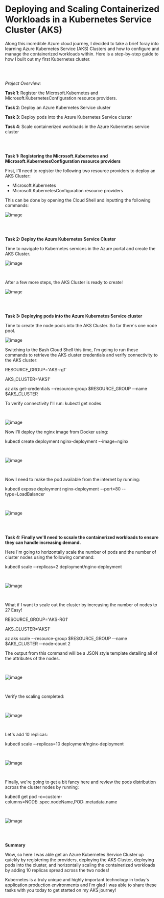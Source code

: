 # Deploying and Scaling Containerized Workloads in a Kubernetes Service Cluster (AKS)

Along this incredible Azure cloud journey, I decided to take a brief foray into learning Azure Kubernetes Service (AKS) Clusters and how to configure and manage the containerized workloads within. Here is a step-by-step guide to how I built out my first Kubernetes cluster.

<br>
<br>


_Project Overview:_

**Task 1**: Register the Microsoft.Kubernetes and Microsoft.KubernetesConfiguration resource providers.

**Task 2**: Deploy an Azure Kubernetes Service cluster

**Task 3**: Deploy pods into the Azure Kubernetes Service cluster

**Task 4**: Scale containerized workloads in the Azure Kubernetes service cluster

<br>
<br>

**Task 1: Registering the Microsoft.Kubernetes and Microsoft.KubernetesConfiguration resource providers**

First, I'll need to register the following two resource providers to deploy an AKS Cluster:

* Microsoft.Kubernetes 
* Microsoft.KubernetesConfiguration resource providers

This can be done by opening the Cloud Shell and inputting the following commands:

![image](https://user-images.githubusercontent.com/105020710/178777072-26152b3e-6698-467a-859e-f0dff2da277a.png)

<br>
<br>

**Task 2: Deploy the Azure Kubernetes Service Cluster**

Time to navigate to Kubernetes services in the Azure portal and create the AKS Cluster.

![image](https://user-images.githubusercontent.com/105020710/178778227-9a4c9572-3959-4916-8d62-b89625c4607c.png)

<br>

After a few more steps, the AKS Cluster is ready to create!

![image](https://user-images.githubusercontent.com/105020710/178778550-d7d2e78d-8edd-4773-9f60-bda6ea3a63fb.png)

<br>
<br>

**Task 3: Deploying pods into the Azure Kubernetes Service cluster**

Time to create the node pools into the AKS Cluster. So far there's one node pool.

![image](https://user-images.githubusercontent.com/105020710/178800538-73fc22ce-5273-4b39-86c9-e5bb2a1ee27e.png)

Switching to the Bash Cloud Shell this time, I'm going to run these commands to retrieve the AKS cluster credentials and verify connectivity to the AKS cluster:

RESOURCE_GROUP='AKS-rg1'

AKS_CLUSTER='AKS1'

az aks get-credentials --resource-group $RESOURCE_GROUP --name $AKS_CLUSTER

To verify connectivity I'll run: kubectl get nodes

<br>

![image](https://user-images.githubusercontent.com/105020710/178801691-84d5c14c-ae21-47d8-86e9-1359eff8f6d2.png)

Now I'll deploy the nginx image from Docker using:

kubectl create deployment nginx-deployment --image=nginx

<br>

![image](https://user-images.githubusercontent.com/105020710/178802193-f3ca70b2-9dca-434c-b42b-ff856be296bb.png)

<br>

Now I need to make the pod available from the internet by running:

kubectl expose deployment nginx-deployment --port=80 --type=LoadBalancer

<br>

![image](https://user-images.githubusercontent.com/105020710/178802560-4a188b55-41f1-4d9a-85f9-597d56ca5c8b.png)

<br>
<br>

**Task 4: Finally we'll need to scsale the containerized workloads to ensure they can handle increasing demand.**

Here I'm going to horizontally scale the number of pods and the number of cluster nodes using the following command:

kubectl scale --replicas=2 deployment/nginx-deployment

<br>

![image](https://user-images.githubusercontent.com/105020710/178803475-04dfde44-36d3-47d5-bf0b-47d2468c3803.png)

<br>

What if I want to scale out the cluster by increasing the number of nodes to 2? Easy!

RESOURCE_GROUP='AKS-RG1'

AKS_CLUSTER='AKS1'

az aks scale --resource-group $RESOURCE_GROUP --name $AKS_CLUSTER --node-count 2

The output from this command will be a JSON style template detailing all of the attributes of the nodes.

<br>

![image](https://user-images.githubusercontent.com/105020710/178805256-e9c28889-099e-4bc3-990e-5ddf28ecc463.png)

<br>

Verify the scaling completed:

<br>

![image](https://user-images.githubusercontent.com/105020710/178805387-3432419a-f230-40bf-b2fa-5150350c36d0.png)


<br>

Let's add 10 replicas:

kubectl scale --replicas=10 deployment/nginx-deployment

<br>

![image](https://user-images.githubusercontent.com/105020710/178805545-4ada7bd3-fa78-47cf-b46b-88dc6c430516.png)

<br>

Finally, we're going to get a bit fancy here and review the pods distribution across the cluster nodes by running:

kubectl get pod -o=custom-columns=NODE:.spec.nodeName,POD:.metadata.name

<br>

![image](https://user-images.githubusercontent.com/105020710/178805822-24e4cbce-907b-4765-8ae5-9bfbafb93a65.png)

<br>
<br>

**Summary**

Wow, so here I was able get an Azure Kubernetes Service Cluster up quickly by registering the providers, deploying the AKS Cluster, deploying pods into the cluster, and horizontally scaling the containerized workloads by adding 10 replicas spread across the two nodes! 

Kubernetes is a truly unique and highly important technology in today's application production environments and I'm glad I was able to share these tasks with you today to get started on my AKS journey!
